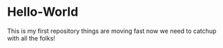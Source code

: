 # Hello-World
This is my first repository
things are moving fast now
we need to catchup with all the folks!

